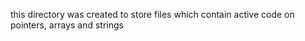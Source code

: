 this directory was created to store files which contain active code on pointers, arrays and strings
